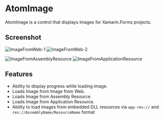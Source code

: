 ﻿# AtomImage
AtomImage is a control that displays Images for Xamarin.Forms projects.

## Screenshot
![ImageFromWeb-1](Images/ImageFromWeb-1.png)  ![ImageFromWeb-2](Images/ImageFromWeb-2.png)

![ImageFromAssemblyResource](Images/ImageFromAssemblyResource.png)  ![ImageFromApplicationResource](Images/ImageFromApplicationResource.png)

## Features
 * Ability to display progress while loading image.
 * Loads Image from Image from Web.
 * Loads Image from Assembly Resource.
 * Loads Image from Application Resource.
 * Ability to load images from embedded DLL resources via `app-res://` and `res://AssemblyName/ResourceName` format